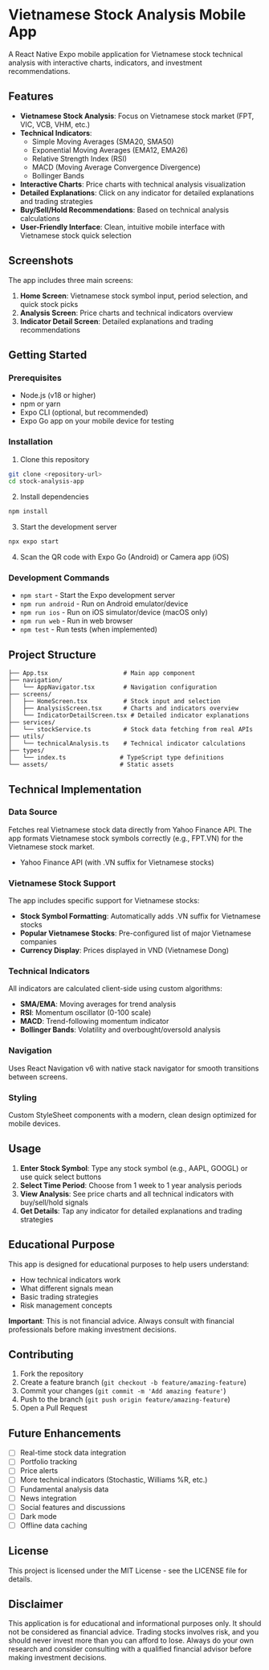 # Vietnamese Stock Analysis Mobile App

A React Native Expo mobile application for Vietnamese stock technical analysis with interactive charts, indicators, and investment recommendations.

## Features

- **Vietnamese Stock Analysis**: Focus on Vietnamese stock market (FPT, VIC, VCB, VHM, etc.)
- **Technical Indicators**: 
  - Simple Moving Averages (SMA20, SMA50)
  - Exponential Moving Averages (EMA12, EMA26)
  - Relative Strength Index (RSI)
  - MACD (Moving Average Convergence Divergence)
  - Bollinger Bands
- **Interactive Charts**: Price charts with technical analysis visualization
- **Detailed Explanations**: Click on any indicator for detailed explanations and trading strategies
- **Buy/Sell/Hold Recommendations**: Based on technical analysis calculations
- **User-Friendly Interface**: Clean, intuitive mobile interface with Vietnamese stock quick selection

## Screenshots

The app includes three main screens:
1. **Home Screen**: Vietnamese stock symbol input, period selection, and quick stock picks
2. **Analysis Screen**: Price charts and technical indicators overview
3. **Indicator Detail Screen**: Detailed explanations and trading recommendations

## Getting Started

### Prerequisites

- Node.js (v18 or higher)
- npm or yarn
- Expo CLI (optional, but recommended)
- Expo Go app on your mobile device for testing

### Installation

1. Clone this repository
```bash
git clone <repository-url>
cd stock-analysis-app
```

2. Install dependencies
```bash
npm install
```

3. Start the development server
```bash
npx expo start
```

4. Scan the QR code with Expo Go (Android) or Camera app (iOS)

### Development Commands

- `npm start` - Start the Expo development server
- `npm run android` - Run on Android emulator/device
- `npm run ios` - Run on iOS simulator/device (macOS only)
- `npm run web` - Run in web browser
- `npm test` - Run tests (when implemented)

## Project Structure

```
├── App.tsx                     # Main app component
├── navigation/
│   └── AppNavigator.tsx        # Navigation configuration
├── screens/
│   ├── HomeScreen.tsx          # Stock input and selection
│   ├── AnalysisScreen.tsx      # Charts and indicators overview
│   └── IndicatorDetailScreen.tsx # Detailed indicator explanations
├── services/
│   └── stockService.ts         # Stock data fetching from real APIs
├── utils/
│   └── technicalAnalysis.ts    # Technical indicator calculations
├── types/
│   └── index.ts               # TypeScript type definitions
└── assets/                    # Static assets
```

## Technical Implementation

### Data Source
Fetches real Vietnamese stock data directly from Yahoo Finance API. The app formats Vietnamese stock symbols correctly (e.g., FPT.VN) for the Vietnamese stock market.
- Yahoo Finance API (with .VN suffix for Vietnamese stocks)

### Vietnamese Stock Support
The app includes specific support for Vietnamese stocks:
- **Stock Symbol Formatting**: Automatically adds .VN suffix for Vietnamese stocks
- **Popular Vietnamese Stocks**: Pre-configured list of major Vietnamese companies
- **Currency Display**: Prices displayed in VND (Vietnamese Dong)

### Technical Indicators
All indicators are calculated client-side using custom algorithms:
- **SMA/EMA**: Moving averages for trend analysis
- **RSI**: Momentum oscillator (0-100 scale)
- **MACD**: Trend-following momentum indicator
- **Bollinger Bands**: Volatility and overbought/oversold analysis

### Navigation
Uses React Navigation v6 with native stack navigator for smooth transitions between screens.

### Styling
Custom StyleSheet components with a modern, clean design optimized for mobile devices.

## Usage

1. **Enter Stock Symbol**: Type any stock symbol (e.g., AAPL, GOOGL) or use quick select buttons
2. **Select Time Period**: Choose from 1 week to 1 year analysis periods
3. **View Analysis**: See price charts and all technical indicators with buy/sell/hold signals
4. **Get Details**: Tap any indicator for detailed explanations and trading strategies

## Educational Purpose

This app is designed for educational purposes to help users understand:
- How technical indicators work
- What different signals mean
- Basic trading strategies
- Risk management concepts

**Important**: This is not financial advice. Always consult with financial professionals before making investment decisions.

## Contributing

1. Fork the repository
2. Create a feature branch (`git checkout -b feature/amazing-feature`)
3. Commit your changes (`git commit -m 'Add amazing feature'`)
4. Push to the branch (`git push origin feature/amazing-feature`)
5. Open a Pull Request

## Future Enhancements

- [ ] Real-time stock data integration
- [ ] Portfolio tracking
- [ ] Price alerts
- [ ] More technical indicators (Stochastic, Williams %R, etc.)
- [ ] Fundamental analysis data
- [ ] News integration
- [ ] Social features and discussions
- [ ] Dark mode
- [ ] Offline data caching

## License

This project is licensed under the MIT License - see the LICENSE file for details.

## Disclaimer

This application is for educational and informational purposes only. It should not be considered as financial advice. Trading stocks involves risk, and you should never invest more than you can afford to lose. Always do your own research and consider consulting with a qualified financial advisor before making investment decisions.